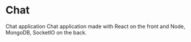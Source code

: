 # Chat
Chat application
Chat application made with React on the front and Node, MongoDB, SocketIO on the back.
